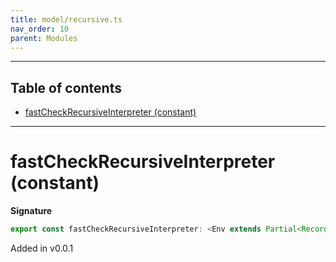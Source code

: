 ```yaml
---
title: model/recursive.ts
nav_order: 10
parent: Modules
---
```


---

<h2 class="text-delta">Table of contents</h2>

- [fastCheckRecursiveInterpreter (constant)](#fastcheckrecursiveinterpreter-constant)

---

# fastCheckRecursiveInterpreter (constant)

**Signature**

```ts
export const fastCheckRecursiveInterpreter: <Env extends Partial<Record<"FastCheckURI", any>>>() => ModelAlgebraRecursive1<"FastCheckURI", Env> = ...
```

Added in v0.0.1
